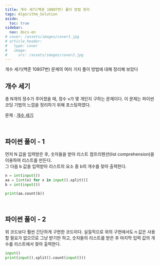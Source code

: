 ```yaml
---
title: 개수 세기(백준 10807번) 풀이 방법 정리
tags: Algorithm_Solution
aside:
  toc: true
sidebar:
  nav: docs-en
# cover: /assets/images/cover1.jpg
# article_header:
#   type: cover
#   image:
#     src: /assets/images/cover2.jpg
---
```


개수 세기(백준 10807번) 문제의 여러 가지 풀이 방법에 대해 정리해 보았다

<!-- more -->
<h2 id="h1">개수 세기</h2>
총 N개의 정수가 주어졌을 때, 정수 v가 몇 개인지 구하는 문제이다. 이 문제는 파이썬 코딩 기법의 느낌을 정리하기 위해 포스팅하였다.

문제 : [개수 세기](https://www.acmicpc.net/problem/10807)

<br>
<h2 id="h2">파이썬 풀이 - 1</h2>
먼저 N 값을 입력받은 후, 숫자들을 받아 리스트 컴프리헨션(list comprehension)을 이용하여 리스트를 만든다. <br>
그 다음 b 값을 입력받아 리스트의 요소 중 b의 개수를 찾아 출력한다.

```python
n = int(input())
aa = [int(x) for x in input().split()]
b = int(input())

print(aa.count(b))
```

<br>
<h2 id="h3">파이썬 풀이 - 2</h2>
위 코드보다 훨씬 간단하게 구현한 코드이다.
실질적으로 위의 구현에서도 n 값은 사용할 필요가 없으므로 그냥 받기만 하고, 숫자들의 리스트를 받은 후 마지막 입력 값의 개수를 리스트에서 찾아 출력한다.

```python
input()
print(input().split().count(input()))
```

<br>